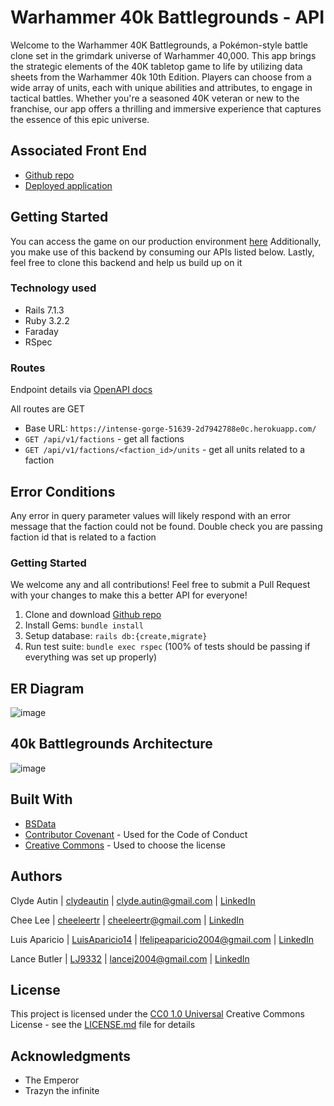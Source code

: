 # Warhammer 40k Battlegrounds - API

Welcome to the Warhammer 40K Battlegrounds, a Pokémon-style battle clone set in the grimdark universe of Warhammer 40,000. This app brings the strategic elements of the 40K tabletop game to life by utilizing data sheets from the Warhammer 40k 10th Edition. Players can choose from a wide array of units, each with unique abilities and attributes, to engage in tactical battles. Whether you're a seasoned 40K veteran or new to the franchise, our app offers a thrilling and immersive experience that captures the essence of this epic universe.

## Associated Front End
- [Github repo](https://github.com/turing40kconsultants/wh40k_Battlegrounds_fe)
- [Deployed application](https://intense-gorge-51639-2d7942788e0c.herokuapp.com/)

## Getting Started

You can access the game on our production environment [here](https://intense-gorge-51639-2d7942788e0c.herokuapp.com/)
Additionally, you make use of this backend by consuming our APIs listed below.
Lastly, feel free to clone this backend and help us build up on it

### Technology used

- Rails 7.1.3
- Ruby 3.2.2
- Faraday
- RSpec

### Routes

Endpoint details via [OpenAPI docs](https://wh40k-battlegrounds-be-ce09c759206c.herokuapp.com/api-docs/index.html)

All routes are GET

- Base URL: `https://intense-gorge-51639-2d7942788e0c.herokuapp.com/`
- `GET /api/v1/factions` - get all factions
- `GET /api/v1/factions/<faction_id>/units` - get all units related to a faction

## Error Conditions

Any error in query parameter values will likely respond with an error message that the faction could not be found. Double check you are passing faction id that is related to a faction 

### Getting Started

We welcome any and all contributions! Feel free to submit a Pull Request with your changes to make this a better API for everyone!

1. Clone and download [Github repo](https://github.com/turing40kconsultants/wh40k_Battlegrounds_be)
2. Install Gems: `bundle install`
3. Setup database: `rails db:{create,migrate}`
4. Run test suite: `bundle exec rspec` (100% of tests should be passing if everything was set up properly)

## ER Diagram
![image](https://github.com/user-attachments/assets/6c6a30cb-d493-48ab-8a1f-252819a0ffd5)

## 40k Battlegrounds Architecture
![image](https://github.com/user-attachments/assets/5481ed2e-10f2-4a47-bd0c-d212d4edff84)


## Built With

  - [BSData](https://github.com/BSData/wh40k-10e)
  - [Contributor Covenant](https://www.contributor-covenant.org/) - Used
    for the Code of Conduct
  - [Creative Commons](https://creativecommons.org/) - Used to choose
    the license
    
## Authors

Clyde Autin | [clydeautin](https://github.com/clydeautin) | clyde.autin@gmail.com | [LinkedIn](https://www.linkedin.com/in/clydeautin/)

Chee Lee | [cheeleertr](https://github.com/cheeleertr) | cheeleertr@gmail.com | [LinkedIn](https://www.linkedin.com/in/chee-lee-rtr/)

Luis Aparicio | [LuisAparicio14](https://github.com/luisaparicio14) | lfelipeaparicio2004@gmail.com | [LinkedIn](https://www.linkedin.com/in/luis-aparicio14/)

Lance Butler | [LJ9332](https://github.com/LJ9332) | lancej2004@gmail.com | [LinkedIn](https://www.linkedin.com/in/lance-butler-jr/)


## License

This project is licensed under the [CC0 1.0 Universal](LICENSE.md)
Creative Commons License - see the [LICENSE.md](LICENSE.md) file for
details

## Acknowledgments

  - The Emperor
  - Trazyn the infinite
